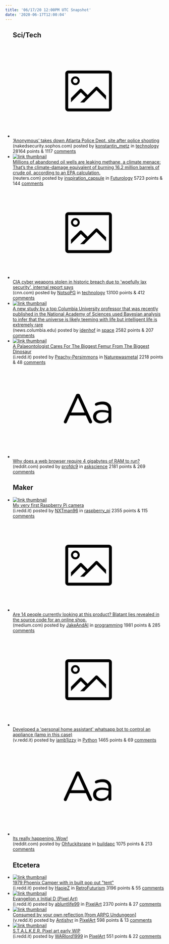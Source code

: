 ```yaml
---
title: '06/17/20 12:00PM UTC Snapshot'
date: '2020-06-17T12:00:04'
---
```

<ul>
<h2>Sci/Tech</h2>

<li><a href='https://nakedsecurity.sophos.com/2020/06/16/anonymous-takes-down-atlanta-police-dept-site-after-police-shooting/'><svg version='1.1' viewBox='-34 -14 104 64' preserveAspectRatio='xMidYMid meet' xmlns='http://www.w3.org/2000/svg' xmlns:xlink='http://www.w3.org/1999/xlink'>
    <title>link thumbnail</title>
    <path d='M32,4H4A2,2,0,0,0,2,6V30a2,2,0,0,0,2,2H32a2,2,0,0,0,2-2V6A2,2,0,0,0,32,4ZM4,30V6H32V30Z'></path>
    <path d='M8.92,14a3,3,0,1,0-3-3A3,3,0,0,0,8.92,14Zm0-4.6A1.6,1.6,0,1,1,7.33,11,1.6,1.6,0,0,1,8.92,9.41Z'></path>
    <path d='M22.78,15.37l-5.4,5.4-4-4a1,1,0,0,0-1.41,0L5.92,22.9v2.83l6.79-6.79L16,22.18l-3.75,3.75H15l8.45-8.45L30,24V21.18l-5.81-5.81A1,1,0,0,0,22.78,15.37Z'></path>
    </svg></a><div><div class='linkTitle'><a href='https://nakedsecurity.sophos.com/2020/06/16/anonymous-takes-down-atlanta-police-dept-site-after-police-shooting/'>‘Anonymous’ takes down Atlanta Police Dept. site after police shooting</a></div>(nakedsecurity.sophos.com) posted by <a href='https://www.reddit.com/user/konstantin_metz'>konstantin_metz</a> in <a href='https://www.reddit.com/r/technology'>technology</a> 28164 points & 1117 <a href='https://www.reddit.com/r/technology/comments/ha8eog/anonymous_takes_down_atlanta_police_dept_site/'>comments</a></div></li>

<li><a href='https://www.reuters.com/article/us-usa-drilling-abandoned-specialreport/special-report-millions-of-abandoned-oil-wells-are-leaking-methane-a-climate-menace-idUSKBN23N1NL?utm_medium=Social&amp;utm_source=twitter'><img src='https://b.thumbs.redditmedia.com/dUaAGKYFo8D_Zi5ph1jH9eLabm6446yYiblqxK1PFWY.jpg' alt='link thumbnail'></a><div><div class='linkTitle'><a href='https://www.reuters.com/article/us-usa-drilling-abandoned-specialreport/special-report-millions-of-abandoned-oil-wells-are-leaking-methane-a-climate-menace-idUSKBN23N1NL?utm_medium=Social&amp;utm_source=twitter'>Millions of abandoned oil wells are leaking methane, a climate menace: That’s the climate-damage equivalent of burning 16.2 million barrels of crude oil, according to an EPA calculation.</a></div>(reuters.com) posted by <a href='https://www.reddit.com/user/inspiration_capsule'>inspiration_capsule</a> in <a href='https://www.reddit.com/r/Futurology'>Futurology</a> 5723 points & 144 <a href='https://www.reddit.com/r/Futurology/comments/hactzd/millions_of_abandoned_oil_wells_are_leaking/'>comments</a></div></li>

<li><a href='https://www.cnn.com/2020/06/16/politics/cia-wikileaks-vault-7-leak-report/index.html'><svg version='1.1' viewBox='-34 -14 104 64' preserveAspectRatio='xMidYMid meet' xmlns='http://www.w3.org/2000/svg' xmlns:xlink='http://www.w3.org/1999/xlink'>
    <title>link thumbnail</title>
    <path d='M32,4H4A2,2,0,0,0,2,6V30a2,2,0,0,0,2,2H32a2,2,0,0,0,2-2V6A2,2,0,0,0,32,4ZM4,30V6H32V30Z'></path>
    <path d='M8.92,14a3,3,0,1,0-3-3A3,3,0,0,0,8.92,14Zm0-4.6A1.6,1.6,0,1,1,7.33,11,1.6,1.6,0,0,1,8.92,9.41Z'></path>
    <path d='M22.78,15.37l-5.4,5.4-4-4a1,1,0,0,0-1.41,0L5.92,22.9v2.83l6.79-6.79L16,22.18l-3.75,3.75H15l8.45-8.45L30,24V21.18l-5.81-5.81A1,1,0,0,0,22.78,15.37Z'></path>
    </svg></a><div><div class='linkTitle'><a href='https://www.cnn.com/2020/06/16/politics/cia-wikileaks-vault-7-leak-report/index.html'>CIA cyber weapons stolen in historic breach due to 'woefully lax security', internal report says</a></div>(cnn.com) posted by <a href='https://www.reddit.com/user/NotsoPG'>NotsoPG</a> in <a href='https://www.reddit.com/r/technology'>technology</a> 13100 points & 412 <a href='https://www.reddit.com/r/technology/comments/had7mo/cia_cyber_weapons_stolen_in_historic_breach_due/'>comments</a></div></li>

<li><a href='https://news.columbia.edu/life-intelligence-universe-earth-bayesian-statistics'><img src='https://b.thumbs.redditmedia.com/KQscxE2154MS47Lm_OOrFq3Vo1xJZJIsG2027WjWL5g.jpg' alt='link thumbnail'></a><div><div class='linkTitle'><a href='https://news.columbia.edu/life-intelligence-universe-earth-bayesian-statistics'>A new study by a top Columbia University professor that was recently published in the National Academy of Sciences used Bayesian analysis to infer that the universe is likely teeming with life but intelligent life is extremely rare</a></div>(news.columbia.edu) posted by <a href='https://www.reddit.com/user/idenhof'>idenhof</a> in <a href='https://www.reddit.com/r/space'>space</a> 2582 points & 207 <a href='https://www.reddit.com/r/space/comments/haj8m5/a_new_study_by_a_top_columbia_university/'>comments</a></div></li>

<li><a href='https://i.redd.it/nqa4umpnmd551.jpg'><img src='https://b.thumbs.redditmedia.com/lOc87MBvtwdhLtpt39MuPAGFDe5V1ku75-uMpCirxVg.jpg' alt='link thumbnail'></a><div><div class='linkTitle'><a href='https://i.redd.it/nqa4umpnmd551.jpg'>A Palaeontologist Cares For The Biggest Femur From The Biggest Dinosaur</a></div>(i.redd.it) posted by <a href='https://www.reddit.com/user/Peachy-Persimmons'>Peachy-Persimmons</a> in <a href='https://www.reddit.com/r/Naturewasmetal'>Naturewasmetal</a> 2218 points & 48 <a href='https://www.reddit.com/r/Naturewasmetal/comments/hahoao/a_palaeontologist_cares_for_the_biggest_femur/'>comments</a></div></li>

<li><a href='https://www.reddit.com/r/askscience/comments/hajbhy/why_does_a_web_browser_require_4_gigabytes_of_ram/'><svg version='1.1' viewBox='-34 -12 104 64' preserveAspectRatio='xMidYMid slice' xmlns='http://www.w3.org/2000/svg' xmlns:xlink='http://www.w3.org/1999/xlink'>
    <title>text link thumbnail</title>
    <path d='M12.19,8.84a1.45,1.45,0,0,0-1.4-1h-.12a1.46,1.46,0,0,0-1.42,1L1.14,26.56a1.29,1.29,0,0,0-.14.59,1,1,0,0,0,1,1,1.12,1.12,0,0,0,1.08-.77l2.08-4.65h11l2.08,4.59a1.24,1.24,0,0,0,1.12.83,1.08,1.08,0,0,0,1.08-1.08,1.64,1.64,0,0,0-.14-.57ZM6.08,20.71l4.59-10.22,4.6,10.22Z'>
    </path>
    <path d='M32.24,14.78A6.35,6.35,0,0,0,27.6,13.2a11.36,11.36,0,0,0-4.7,1,1,1,0,0,0-.58.89,1,1,0,0,0,.94.92,1.23,1.23,0,0,0,.39-.08,8.87,8.87,0,0,1,3.72-.81c2.7,0,4.28,1.33,4.28,3.92v.5a15.29,15.29,0,0,0-4.42-.61c-3.64,0-6.14,1.61-6.14,4.64v.05c0,2.95,2.7,4.48,5.37,4.48a6.29,6.29,0,0,0,5.19-2.48V26.9a1,1,0,0,0,1,1,1,1,0,0,0,1-1.06V19A5.71,5.71,0,0,0,32.24,14.78Zm-.56,7.7c0,2.28-2.17,3.89-4.81,3.89-1.94,0-3.61-1.06-3.61-2.86v-.06c0-1.8,1.5-3,4.2-3a15.2,15.2,0,0,1,4.22.61Z'>
    </path>
    </svg></a><div><div class='linkTitle'><a href='https://www.reddit.com/r/askscience/comments/hajbhy/why_does_a_web_browser_require_4_gigabytes_of_ram/'>Why does a web browser require 4 gigabytes of RAM to run?</a></div>(reddit.com) posted by <a href='https://www.reddit.com/user/profdc9'>profdc9</a> in <a href='https://www.reddit.com/r/askscience'>askscience</a> 2181 points & 269 <a href='https://www.reddit.com/r/askscience/comments/hajbhy/why_does_a_web_browser_require_4_gigabytes_of_ram/'>comments</a></div></li>

<h2>Maker</h2>

<li><a href='https://i.redd.it/ebpo3i74qb551.jpg'><img src='https://b.thumbs.redditmedia.com/jsVjNFLkRgpS1ZbOSDB_GNwrlXU0enkQx0b1FVACs_c.jpg' alt='link thumbnail'></a><div><div class='linkTitle'><a href='https://i.redd.it/ebpo3i74qb551.jpg'>My very first Raspberry Pi camera</a></div>(i.redd.it) posted by <a href='https://www.reddit.com/user/NXTman96'>NXTman96</a> in <a href='https://www.reddit.com/r/raspberry_pi'>raspberry_pi</a> 2355 points & 115 <a href='https://www.reddit.com/r/raspberry_pi/comments/haav55/my_very_first_raspberry_pi_camera/'>comments</a></div></li>

<li><a href='https://medium.com/dev-genius/are-14-people-currently-looking-at-this-product-e7fe8412f16b'><svg version='1.1' viewBox='-34 -14 104 64' preserveAspectRatio='xMidYMid meet' xmlns='http://www.w3.org/2000/svg' xmlns:xlink='http://www.w3.org/1999/xlink'>
    <title>link thumbnail</title>
    <path d='M32,4H4A2,2,0,0,0,2,6V30a2,2,0,0,0,2,2H32a2,2,0,0,0,2-2V6A2,2,0,0,0,32,4ZM4,30V6H32V30Z'></path>
    <path d='M8.92,14a3,3,0,1,0-3-3A3,3,0,0,0,8.92,14Zm0-4.6A1.6,1.6,0,1,1,7.33,11,1.6,1.6,0,0,1,8.92,9.41Z'></path>
    <path d='M22.78,15.37l-5.4,5.4-4-4a1,1,0,0,0-1.41,0L5.92,22.9v2.83l6.79-6.79L16,22.18l-3.75,3.75H15l8.45-8.45L30,24V21.18l-5.81-5.81A1,1,0,0,0,22.78,15.37Z'></path>
    </svg></a><div><div class='linkTitle'><a href='https://medium.com/dev-genius/are-14-people-currently-looking-at-this-product-e7fe8412f16b'>Are 14 people currently looking at this product? Blatant lies revealed in the source code for an online shop.</a></div>(medium.com) posted by <a href='https://www.reddit.com/user/JakeAndAI'>JakeAndAI</a> in <a href='https://www.reddit.com/r/programming'>programming</a> 1981 points & 285 <a href='https://www.reddit.com/r/programming/comments/ha6wzx/are_14_people_currently_looking_at_this_product/'>comments</a></div></li>

<li><a href='https://v.redd.it/x9damwy5aa551'><svg version='1.1' viewBox='-34 -14 104 64' preserveAspectRatio='xMidYMid meet' xmlns='http://www.w3.org/2000/svg' xmlns:xlink='http://www.w3.org/1999/xlink'>
    <title>link thumbnail</title>
    <path d='M32,4H4A2,2,0,0,0,2,6V30a2,2,0,0,0,2,2H32a2,2,0,0,0,2-2V6A2,2,0,0,0,32,4ZM4,30V6H32V30Z'></path>
    <path d='M8.92,14a3,3,0,1,0-3-3A3,3,0,0,0,8.92,14Zm0-4.6A1.6,1.6,0,1,1,7.33,11,1.6,1.6,0,0,1,8.92,9.41Z'></path>
    <path d='M22.78,15.37l-5.4,5.4-4-4a1,1,0,0,0-1.41,0L5.92,22.9v2.83l6.79-6.79L16,22.18l-3.75,3.75H15l8.45-8.45L30,24V21.18l-5.81-5.81A1,1,0,0,0,22.78,15.37Z'></path>
    </svg></a><div><div class='linkTitle'><a href='https://v.redd.it/x9damwy5aa551'>Developed a 'personal home assistant' whatsapp bot to control an appliance (lamp in this case)</a></div>(v.redd.it) posted by <a href='https://www.reddit.com/user/iamb1izzy'>iamb1izzy</a> in <a href='https://www.reddit.com/r/Python'>Python</a> 1465 points & 69 <a href='https://www.reddit.com/r/Python/comments/ha5901/developed_a_personal_home_assistant_whatsapp_bot/'>comments</a></div></li>

<li><a href='https://www.reddit.com/r/buildapc/comments/hakhne/its_really_happening_wow/'><svg version='1.1' viewBox='-34 -12 104 64' preserveAspectRatio='xMidYMid slice' xmlns='http://www.w3.org/2000/svg' xmlns:xlink='http://www.w3.org/1999/xlink'>
    <title>text link thumbnail</title>
    <path d='M12.19,8.84a1.45,1.45,0,0,0-1.4-1h-.12a1.46,1.46,0,0,0-1.42,1L1.14,26.56a1.29,1.29,0,0,0-.14.59,1,1,0,0,0,1,1,1.12,1.12,0,0,0,1.08-.77l2.08-4.65h11l2.08,4.59a1.24,1.24,0,0,0,1.12.83,1.08,1.08,0,0,0,1.08-1.08,1.64,1.64,0,0,0-.14-.57ZM6.08,20.71l4.59-10.22,4.6,10.22Z'>
    </path>
    <path d='M32.24,14.78A6.35,6.35,0,0,0,27.6,13.2a11.36,11.36,0,0,0-4.7,1,1,1,0,0,0-.58.89,1,1,0,0,0,.94.92,1.23,1.23,0,0,0,.39-.08,8.87,8.87,0,0,1,3.72-.81c2.7,0,4.28,1.33,4.28,3.92v.5a15.29,15.29,0,0,0-4.42-.61c-3.64,0-6.14,1.61-6.14,4.64v.05c0,2.95,2.7,4.48,5.37,4.48a6.29,6.29,0,0,0,5.19-2.48V26.9a1,1,0,0,0,1,1,1,1,0,0,0,1-1.06V19A5.71,5.71,0,0,0,32.24,14.78Zm-.56,7.7c0,2.28-2.17,3.89-4.81,3.89-1.94,0-3.61-1.06-3.61-2.86v-.06c0-1.8,1.5-3,4.2-3a15.2,15.2,0,0,1,4.22.61Z'>
    </path>
    </svg></a><div><div class='linkTitle'><a href='https://www.reddit.com/r/buildapc/comments/hakhne/its_really_happening_wow/'>Its really happening, Wow!</a></div>(reddit.com) posted by <a href='https://www.reddit.com/user/Ohfuckitsrane'>Ohfuckitsrane</a> in <a href='https://www.reddit.com/r/buildapc'>buildapc</a> 1075 points & 213 <a href='https://www.reddit.com/r/buildapc/comments/hakhne/its_really_happening_wow/'>comments</a></div></li>

<h2>Etcetera</h2>

<li><a href='https://i.redd.it/owdtijh2oc551.jpg'><img src='https://b.thumbs.redditmedia.com/hQZiPFUNDOdbtMP2aUoP0VCFhRgo1hEPu97fmMY3zdc.jpg' alt='link thumbnail'></a><div><div class='linkTitle'><a href='https://i.redd.it/owdtijh2oc551.jpg'>1979 Phoenix Camper with in built pop out "tent"</a></div>(i.redd.it) posted by <a href='https://www.reddit.com/user/HaoieZ'>HaoieZ</a> in <a href='https://www.reddit.com/r/RetroFuturism'>RetroFuturism</a> 3196 points & 55 <a href='https://www.reddit.com/r/RetroFuturism/comments/haekey/1979_phoenix_camper_with_in_built_pop_out_tent/'>comments</a></div></li>

<li><a href='https://i.redd.it/wr5cdypacc551.png'><img src='https://b.thumbs.redditmedia.com/-swGVZHEb193BuKA-y8ZzJOG8xhTmB7YzTzd2kWxsqk.jpg' alt='link thumbnail'></a><div><div class='linkTitle'><a href='https://i.redd.it/wr5cdypacc551.png'>Evangelion x Initial D (Pixel Art)</a></div>(i.redd.it) posted by <a href='https://www.reddit.com/user/abluntlife99'>abluntlife99</a> in <a href='https://www.reddit.com/r/PixelArt'>PixelArt</a> 2370 points & 27 <a href='https://www.reddit.com/r/PixelArt/comments/hadbpl/evangelion_x_initial_d_pixel_art/'>comments</a></div></li>

<li><a href='https://v.redd.it/d0grfa7tja551'><img src='https://a.thumbs.redditmedia.com/vY7fhF1fGSHqAeDjruE_jQk27pk_kuPBVfh_mbTsG28.jpg' alt='link thumbnail'></a><div><div class='linkTitle'><a href='https://v.redd.it/d0grfa7tja551'>Consumed by your own reflection [from ARPG Undungeon]</a></div>(v.redd.it) posted by <a href='https://www.reddit.com/user/Antishyr'>Antishyr</a> in <a href='https://www.reddit.com/r/PixelArt'>PixelArt</a> 598 points & 13 <a href='https://www.reddit.com/r/PixelArt/comments/ha6a96/consumed_by_your_own_reflection_from_arpg/'>comments</a></div></li>

<li><a href='https://i.redd.it/zodca9quha551.gif'><img src='https://a.thumbs.redditmedia.com/xCznDP4NQHt32t6JAEc3uWg8aWbsWdR6kQ66kFDplt0.jpg' alt='link thumbnail'></a><div><div class='linkTitle'><a href='https://i.redd.it/zodca9quha551.gif'>S.T.A.L.K.E.R. Pixel art early WIP</a></div>(i.redd.it) posted by <a href='https://www.reddit.com/user/WARlord1999'>WARlord1999</a> in <a href='https://www.reddit.com/r/PixelArt'>PixelArt</a> 551 points & 22 <a href='https://www.reddit.com/r/PixelArt/comments/ha610r/stalker_pixel_art_early_wip/'>comments</a></div></li>

</ul>
